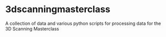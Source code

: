 # 3dscanningmasterclass
A collection of data and various python scripts for processing data for the 3D Scanning Masterclass
